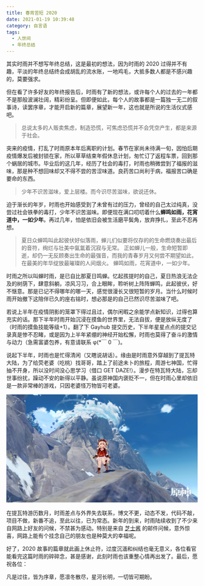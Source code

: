 ```yaml
---
title: 春宵苦短 2020
date: 2021-01-19 10:39:48
category: 自言语
tags:
  - 人世间
  - 年终总结
---
```


其实时雨并不想写年终总结，这是最初的想法，因为时雨的 2020 过得并不有趣，平淡的年终总结终会成胡乱的流水账，一地鸡毛，大抵多数人都是不感兴趣的，莫要强求。

但在看了许多好友的年终报告后，时雨有了新的想法，或许每个人的过去的一年都不是那般波澜壮阔，精彩纷呈。但即便如此，每个人的故事都是一篇独一无二的叙事诗，读罢序章，才能开启新的篇章，展望新一年，这也就是所说的生活仪式感吧。

> 总说太多的人贩卖焦虑，制造恐慌，可焦虑恐慌并不会凭空产生，都是来源于社会。

突来的疫情，打乱了时雨原本年后离职的计划。春节在家尚未待满一旬，因怕后期疫情爆发后被封锁在家，所以草草结束年假休息计划，匆忙订了返程车票，回到那个蜗居的城市。毕业后的这几年，经历了社会的毒打，时雨也稍微尝到了福报的滋味，那是种不想回味却又不得不尝的苦涩味道。良药苦口尚利于病，福报苦口确是要命的东西。

> 少年不识苦滋味，爱上层楼。而今识尽苦滋味，欲说还休。

迫于渐长的年岁，时雨也开始感受到了未曾有过的压力，曾经的自己太过纯真，没尝过社会铁拳的毒打，少年不识苦滋味。即便现在满口叨叨着什么**蝉鸣如雨，花宵道中，一如少年**。再过几年，怕是依旧会被生活磨平鬓角，放弃挣扎，至此不忍再想。

> 夏日众蝉鸣叫此起彼伏好似落雨，蝉儿们似要将仅存的的生命燃烧奏出最后的音符，绚烂与壮美中氤氲着沉寂与无常。
> 正如蝉儿一般，生命短暂即逝，却仍一无反顾奏出生命的最强音，而我的青春岁月又何尝不期望如此，在最美的年华绽放最璀璨的人间烟火。
> 蝉鸣如雨，花宵道中，一如少年。

时雨之所以叫蝉时雨，是已自比那夏日鸣蝉。忆起孩提时的自己，夏日热浪无法企及的树荫下，肆意斜躺，凉风习习，合上眼眸，聆听树上阵阵蝉鸣，此起彼伏，好不惬意。那是已记不得哪年的哪一天，感觉很漫长又很短暂的岁月。当什么时候时雨开始撤下这陪伴已久的座右铭时，想必那是的自己已然识尽苦滋味了吧。

若说上半年在疫情阴影的笼罩下得过且过，偶尔闲暇之余能学点新知识，过得也算充实的话。那下半年时雨开始沉浸在摸鱼的世界里，无法自拔，便是放纵无度了（时雨的摸鱼技能等级+1）。翻了下 Gayhub 提交历史，下半年星星点点的提交记录真是惨不忍睹，或是因为上半年紧绷的神经开始松懈，时雨也莫得了奋斗的激情与动力（急需富婆包养，有意请联系 φ(\*￣ 0 ￣)。

说起下半年，时雨也是忙得清闲（又瞎说胡话）。缘由是时雨意外穿越到了提瓦特大陆，为了给荧老婆（吃桃）找哥哥，踏上了前途未卜的旅程，周游七神国，忙得抽不开身，所以没时间没心思学习（借口 GET DAZE!）。漫步在特瓦特大陆，忘却世事纷扰，躁动不安的新得以平静。虽说原神国内褒贬不一，但在时雨心里却依旧是一款非常棒的游戏，只因老婆怪万物皆可老婆。

![可莉害了](/IMAGES/春宵苦短-2020/可莉害了.jpg)

在提瓦特游历数月，时雨差点与外界失去联系，博文不更，动态不发，代码不敲，项目不做，新番不追，至此以往，已为常态。新年的到来，时雨陆续收到了不少来自网路上好友的问候，不禁甚为感动。特别是来自 [芝士酱](https://chee5e.space/) 的邮件问候，意外惊喜，网路上能有个挂念自己的朋友也是种莫大的幸福呢。

好了，2020 故事的篇章就此画上休止符，过度沉湎和纠结也毫无意义，各位看官能看完这篇时雨的碎碎念，甚是感谢，此刻时雨也该重整心情再出发了。最后，愿祝各位：

凡是过往，皆为序章，愿凛冬散尽，星河长明，一切皆可期盼。
